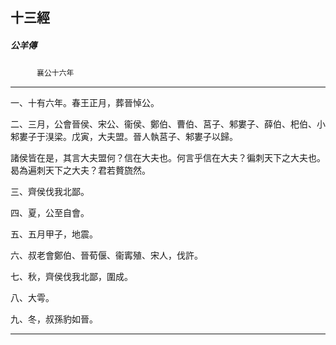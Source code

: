 

## 十三經

##### 公羊傳
　　　`襄公十六年`

* * *

一、十有六年。春王正月，葬晉悼公。

二、三月，公會晉侯、宋公、衞侯、鄭伯、曹伯、莒子、邾婁子、薛伯、𣏌伯、小邾婁子于湨梁。戊寅，大夫盟。晉人執莒子、邾婁子以歸。

諸侯皆在是，其言大夫盟何？信在大夫也。何言乎信在大夫？徧刺天下之大夫也。曷為遍刺天下之大夫？君若贅旒然。

三、齊侯伐我北鄙。

四、夏，公至自會。

五、五月甲子，地震。

六、叔老會鄭伯、晉荀偃、衞寗殖、宋人，伐許。

七、秋，齊侯伐我北鄙，圍成。

八、大雩。

九、冬，叔孫豹如晉。

* * *

